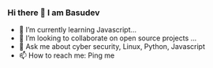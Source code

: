 ### Hi there 👋 I am Basudev

<!--
**Basudev1/Basudev1** is a ✨ _special_ ✨ repository because its `README.md` (this file) appears on your GitHub profile.-->

<!-- Here are some ideas to get you started: -->

- 🌱 I’m currently learning Javascript...
- 👯 I’m looking to collaborate on open source projects ...
- 💬 Ask me about cyber security, Linux, Python, Javascript
- 📫 How to reach me: Ping me

